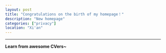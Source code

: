 ```yaml
---
layout: post
title: "Congratulations on the birth of my homepage！"
description: "New homepage"
categories: ["privacy"]
location: "Xi'an"
---
```


---

**Learn from awesome CVers~**





